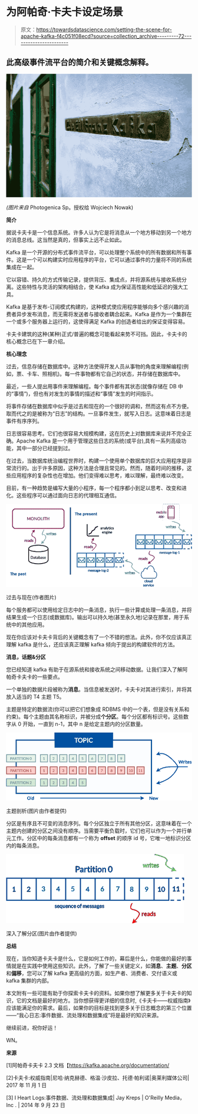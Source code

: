# 为阿帕奇·卡夫卡设定场景

> 原文：<https://towardsdatascience.com/setting-the-scene-for-apache-kafka-f4c051f08ecd?source=collection_archive---------72----------------------->

## 此高级事件流平台的简介和关键概念解释。

![](img/dd96290d42ffbe096c755b1b68a2bf05.png)

*(图片来自* Photogenica Sp。授权给 Wojciech Nowak)

**简介**

据说卡夫卡是一个信息系统。许多人认为它是将消息从一个地方移动到另一个地方的消息总线。这当然是真的，但事实上远不止如此。

Kafka 是一个开源的分布式事件流平台，可以处理整个系统中的所有数据和所有事件。这是一个可以构建实时应用程序的平台，它可以通过事件的力量将不同的系统集成在一起。

它以容错、持久的方式传输记录，提供背压、集成点，并将源系统与接收系统分离。这些特性与灵活的架构相结合，使 Kafka 成为保证高性能和低延迟的强大工具。

Kafka 是基于发布-订阅模式构建的，这种模式使应用程序能够向多个感兴趣的消费者异步发布消息，而无需将发送者与接收者耦合起来。Kafka 是作为一个集群在一个或多个服务器上运行的，这使得满足 Kafka 的创造者给出的保证变得容易。

卡夫卡建筑的这种(某种)正式/普遍的概念可能看起来势不可挡。因此，卡夫卡的核心概念已在下一章介绍。

**核心理念**

过去，信息存储在数据库中。这种方法使得开发人员从事物的角度来理解编程(例如，票、卡车、照相机)。每一件事物都有它自己的状态，并存储在数据库中。

最近，一些人提出用事件来理解编程。每个事件都有其状态(就像存储在 DB 中的“事情”)，但也有对发生的事情的描述和“事情”发生的时间指示。

将事件存储在数据库中似乎是过去和现在的一个很好的调和，然而这有点不方便。取而代之的是被称为“日志”的结构。一旦事件发生，就写入日志。这意味着日志是事件有序序列。

日志很容易思考。它们也很容易大规模构建，这在历史上对数据库来说并不完全正确。Apache Kafka 是一个用于管理这些日志的系统(或平台),具有一系列高级功能，其中一部分已经提到过。

在过去，当数据库统治编程世界时，构建一个使用单个数据库的巨大应用程序是非常流行的。出于许多原因，这种方法是合理且常见的。然而，随着时间的推移，这些应用程序的复杂性也在增加。他们变得难以思考，难以理解，最终难以改变。

目前，有一种趋势是编写大量的小程序，每一个程序都小到足以思考、改变和进化。这些程序可以通过面向日志的代理相互通信。

![](img/4418d3fee1868f273d274c7186a5b296.png)

过去与现在(作者图片)

每个服务都可以使用给定日志中的一条消息，执行一些计算或处理一条消息，并将结果生成一个日志(或数据库)。输出可以持久地(甚至永久地)记录在那里，用于系统中的其他应用。

现在你应该对卡夫卡背后的关键概念有了一个不错的想法。此外，你不仅应该真正理解 kafka 是什么，还应该真正理解 kafka 倾向于提出的构建软件的方法。

**消息，话题&分区**

您已经知道 kafka 有助于在源系统和接收系统之间移动数据。让我们深入了解阿帕奇卡夫卡的一些要点。

一个单独的数据片段被称为**消息**。当信息被发送时，卡夫卡对其进行索引，并将其放入适当的 T4 主题 T5。

主题是特定的数据流(你可以把它们想象成 RDBMS 中的一个表，但是没有关系和约束)。每个主题由其名称标识，并被分成**个分区**。每个分区都有标识号。这些数字从 0 开始，一直到 n-1，其中 n 是给定主题内的分区数量。

![](img/4c7dda9a23912cd28ad17ded0ff1b42d.png)

主题剖析(图片由作者提供)

分区是有序且不可变的消息序列。每个分区独立于所有其他分区，这意味着在一个主题内创建的分区之间没有顺序。当需要平衡负载时，它们也可以作为一个并行单元工作。分区中的每条消息都有一个称为 **offset** 的顺序 id 号，它唯一地标识分区内的每条消息。

![](img/69bdfe878740317ddfaf0f83feb4d58a.png)

深入了解分区(图片由作者提供)

**总结**

现在，当你知道卡夫卡是什么，它是如何工作的，幕后是什么，你能做的最好的事情就是在实践中使用这些知识。此外，了解了一些关键定义，如**消息**、**主题**、**分区**和**偏移**，您可以了解 kafka 更高级的方面，如生产者、消费者、交付语义或 kafka 集群的内部。

本文附有一些可能有助于你探索卡夫卡的资料。如果你想了解更多关于卡夫卡的知识，它的文档是最好的地方。当你想获得更详细的信息时,《卡夫卡——权威指南》应该能满足你的需求。最后，如果你的目标是找到更多关于日志概念的第三个位置——“我心日志:事件数据、流处理和数据集成”将是最好的知识来源。

继续前进，祝你好运！

WN。

**来源**

[1]阿帕奇卡夫卡 2.3 文档【https://kafka.apache.org/documentation/ 

[2]卡夫卡:权威指南|尼哈·纳克赫德、格温·沙皮拉、托德·帕利诺|奥莱利媒体公司| 2017 年 11 月 1 日

[3] I Heart Logs:事件数据、流处理和数据集成| Jay Kreps | O'Reilly Media，Inc . | 2014 年 9 月 23 日